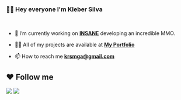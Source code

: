 ### 👋👋 Hey everyone I'm Kleber Silva
<br>
  
- 🔭 I’m currently working on **[INSANE](https://www.insa.ne/)** developing an incredible MMO.

- 👨‍💻 All of my projects are available at **[My Portfolio](https://klebersilva.com.br)**

- 📫 How to reach me **krsmga@gmail.com**

## ❤ Follow me  
<p align="left">
  <a href = "https://www.linkedin.com/in/kleber-ribeiro-da-silva/"><img src="https://img.icons8.com/fluent/48/000000/linkedin.png"/></a>
  <a href = "https://www.instagram.com/klebersilvadev/"><img src="https://img.icons8.com/fluent/48/000000/instagram-new.png"/></a>
</p>  

